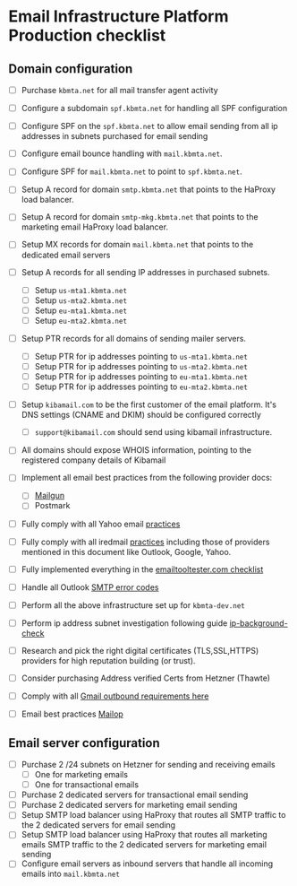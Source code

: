 # Email Infrastructure Platform Production checklist

## Domain configuration

- [ ] Purchase `kbmta.net` for all mail transfer agent activity
- [ ] Configure a subdomain `spf.kbmta.net` for handling all SPF configuration
- [ ] Configure SPF on the `spf.kbmta.net` to allow email sending from all ip addresses in subnets purchased for email sending
- [ ] Configure email bounce handling with `mail.kbmta.net`.
- [ ] Configure SPF for `mail.kbmta.net` to point to `spf.kbmta.net`.
- [ ] Setup A record for domain `smtp.kbmta.net` that points to the HaProxy load balancer.
- [ ] Setup A record for domain `smtp-mkg.kbmta.net` that points to the marketing email HaProxy load balancer.
- [ ] Setup MX records for domain `mail.kbmta.net` that points to the dedicated email servers
- [ ] Setup A records for all sending IP addresses in purchased subnets.
  - [ ] Setup `us-mta1.kbmta.net`
  - [ ] Setup `us-mta2.kbmta.net`
  - [ ] Setup `eu-mta1.kbmta.net`
  - [ ] Setup `eu-mta2.kbmta.net`
- [ ] Setup PTR records for all domains of sending mailer servers.
  - [ ] Setup PTR for ip addresses pointing to `us-mta1.kbmta.net`
  - [ ] Setup PTR for ip addresses pointing to `us-mta2.kbmta.net`
  - [ ] Setup PTR for ip addresses pointing to `eu-mta1.kbmta.net`
  - [ ] Setup PTR for ip addresses pointing to `eu-mta2.kbmta.net`
- [ ] Setup `kibamail.com` to be the first customer of the email platform. It's DNS settings (CNAME and DKIM) should be configured correctly
  - [ ] `support@kibamail.com` should send using kibamail infrastructure.
- [ ] All domains should expose WHOIS information, pointing to the registered company details of Kibamail
- [ ] Implement all email best practices from the following provider docs:

  - [ ] [Mailgun](https://documentation.mailgun.com/docs/mailgun/email-best-practices/best_practices/)
  - [ ] Postmark

- [ ] Fully comply with all Yahoo email [practices](https://senders.yahooinc.com/best-practices/)
- [ ] Fully comply with all iredmail [practices](https://docs.iredmail.org/setup.dns.html) including those of providers mentioned in this document like Outlook, Google, Yahoo.
- [ ] Fully implemented everything in the [emailtooltester.com checklist](https://www.emailtooltester.com/wp-content/uploads/2024/04/Deliverability-checklist-EmailTooltester-V2.pdf)
- [ ] Handle all Outlook [SMTP error codes](https://sendersupport.olc.protection.outlook.com/pm/troubleshooting)
- [ ] Perform all the above infrastructure set up for `kbmta-dev.net`
- [ ] Perform ip address subnet investigation following guide [ip-background-check](./ip-background-check.md)
- [ ] Research and pick the right digital certificates (TLS,SSL,HTTPS) providers for high reputation building (or trust).
- [ ] Consider purchasing Address verified Certs from Hetzner (Thawte)
- [ ] Comply with all [Gmail outbound requirements here](https://support.google.com/a/answer/81126?visit_id=638615783532703500-624414999&rd=1)
- [ ] Email best practices [Mailop](https://www.mailop.org/best-practices/)

## Email server configuration

- [ ] Purchase 2 /24 subnets on Hetzner for sending and receiving emails
  - [ ] One for marketing emails
  - [ ] One for transactional emails
- [ ] Purchase 2 dedicated servers for transactional email sending
- [ ] Purchase 2 dedicated servers for marketing email sending
- [ ] Setup SMTP load balancer using HaProxy that routes all SMTP traffic to the 2 dedicated servers for email sending
- [ ] Setup SMTP load balancer using HaProxy that routes all marketing emails SMTP traffic to the 2 dedicated servers for marketing email sending
- [ ] Configure email servers as inbound servers that handle all incoming emails into `mail.kbmta.net`
